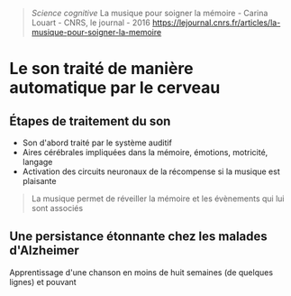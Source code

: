 > *Science cognitive* 
> La musique pour soigner la mémoire - Carina Louart - CNRS, le journal - 2016
> https://lejournal.cnrs.fr/articles/la-musique-pour-soigner-la-memoire

# Le son traité de manière automatique par le cerveau

## Étapes de traitement du son 

- Son d'abord traité par le système auditif 
- Aires cérébrales impliquées dans la mémoire, émotions, motricité, langage
- Activation des circuits neuronaux de la récompense si la musique est plaisante  

> La musique permet de réveiller la mémoire et les évènements qui lui sont associés

## Une persistance étonnante chez les malades d'Alzheimer

Apprentissage d'une chanson en moins de huit semaines (de quelques lignes) et pouvant 